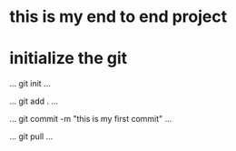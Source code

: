 # this is my end to end project
# initialize the git
...
git init
...

...
git add .
...

...
git commit -m "this is my first commit"
...

...
git pull
...